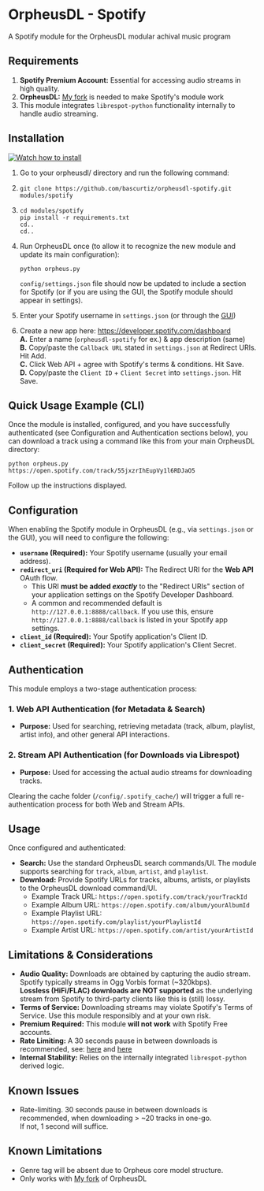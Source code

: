 # OrpheusDL - Spotify

A Spotify module for the OrpheusDL modular achival music program

## Requirements

1.  **Spotify Premium Account:** Essential for accessing audio streams in high quality.
2.  **OrpheusDL:** [My fork](https://github.com/bascurtiz/orpheusdl) is needed to make Spotify's module work
3.  This module integrates `librespot-python` functionality internally to handle audio streaming.

## Installation

[![Watch how to install](https://i.imgur.com/sY9axh3.png)](https://youtu.be/dZPOc6WQ72w)

1.  Go to your orpheusdl/ directory and run the following command:
2.  ```
    git clone https://github.com/bascurtiz/orpheusdl-spotify.git modules/spotify
    ```
3.  ```
    cd modules/spotify
    pip install -r requirements.txt
    cd..
    cd..
    ```
4.  Run OrpheusDL once (to allow it to recognize the new module and update its main configuration):
    ```
    python orpheus.py
    ```
    `config/settings.json` file should now be updated to include a section for Spotify (or if you are using the GUI, the Spotify module should appear in settings).<p>
4.  Enter your Spotify username in `settings.json` (or through the [GUI](https://github.com/bascurtiz/orpheusdl-gui))<p>
5.  Create a new app here: https://developer.spotify.com/dashboard  
    **A.** Enter a name (`orpheusdl-spotify` for ex.) & app description (same)<br>
    **B.** Copy/paste the `Callback URL` stated in `settings.json` at Redirect URIs. Hit Add.<br>
    **C.** Click Web API + agree with Spotify's terms & conditions. Hit Save.<br>
    **D.** Copy/paste the `Client ID` + `Client Secret` into `settings.json`. Hit Save.<br>

## Quick Usage Example (CLI)

Once the module is installed, configured, and you have successfully authenticated (see Configuration and Authentication sections below), you can download a track using a command like this from your main OrpheusDL directory:

```
python orpheus.py https://open.spotify.com/track/55jxzrIhEupVy1l6RDJaO5
```
Follow up the instructions displayed.

## Configuration

When enabling the Spotify module in OrpheusDL (e.g., via `settings.json` or the GUI), you will need to configure the following:

*   **`username` (Required):** Your Spotify username (usually your email address).
*   **`redirect_uri` (Required for Web API):** The Redirect URI for the **Web API** OAuth flow.
    *   This URI **must be added *exactly*** to the "Redirect URIs" section of your application settings on the Spotify Developer Dashboard.
    *   A common and recommended default is `http://127.0.0.1:8888/callback`. If you use this, ensure `http://127.0.0.1:8888/callback` is listed in your Spotify app settings.
*   **`client_id` (Required):** Your Spotify application's Client ID.
*   **`client_secret` (Required):** Your Spotify application's Client Secret.    

## Authentication

This module employs a two-stage authentication process:

### 1. Web API Authentication (for Metadata & Search)

*   **Purpose:** Used for searching, retrieving metadata (track, album, playlist, artist info), and other general API interactions.

### 2. Stream API Authentication (for Downloads via Librespot)

*   **Purpose:** Used for accessing the actual audio streams for downloading tracks.

Clearing the cache folder (`/config/.spotify_cache/`) will trigger a full re-authentication process for both Web and Stream APIs.

## Usage

Once configured and authenticated:

*   **Search:** Use the standard OrpheusDL search commands/UI. The module supports searching for `track`, `album`, `artist`, and `playlist`.
*   **Download:** Provide Spotify URLs for tracks, albums, artists, or playlists to the OrpheusDL download command/UI.
    *   Example Track URL: `https://open.spotify.com/track/yourTrackId`
    *   Example Album URL: `https://open.spotify.com/album/yourAlbumId`
    *   Example Playlist URL: `https://open.spotify.com/playlist/yourPlaylistId`
    *   Example Artist URL: `https://open.spotify.com/artist/yourArtistId`

## Limitations & Considerations

*   **Audio Quality:** Downloads are obtained by capturing the audio stream. Spotify typically streams in Ogg Vorbis format (~320kbps).<br>
**Lossless (HiFi/FLAC) downloads are NOT supported** as the underlying stream from Spotify to third-party clients like this is (still) lossy.
*   **Terms of Service:** Downloading streams may violate Spotify\'s Terms of Service. Use this module responsibly and at your own risk.
*   **Premium Required:** This module **will not work** with Spotify Free accounts.
*   **Rate Limiting:** A 30 seconds pause in between downloads is recommended, see: [here](https://developer.spotify.com/documentation/web-api/concepts/rate-limits) and [here](https://github.com/zotify-dev/zotify/issues/186#issuecomment-2608381052)
*   **Internal Stability:** Relies on the internally integrated `librespot-python` derived logic.

## Known Issues

*   Rate-limiting. 30 seconds pause in between downloads is recommended, when downloading > ~20 tracks in one-go.<br>
If not, 1 second will suffice.

## Known Limitations

*   Genre tag will be absent due to Orpheus core model structure.
*   Only works with [My fork](https://github.com/bascurtiz/orpheusdl) of OrpheusDL